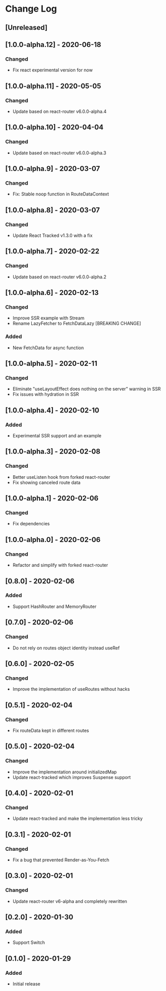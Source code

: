 # Change Log

## [Unreleased]

## [1.0.0-alpha.12] - 2020-06-18
### Changed
- Fix react experimental version for now

## [1.0.0-alpha.11] - 2020-05-05
### Changed
- Update based on react-router v6.0.0-alpha.4

## [1.0.0-alpha.10] - 2020-04-04
### Changed
- Update based on react-router v6.0.0-alpha.3

## [1.0.0-alpha.9] - 2020-03-07
### Changed
- Fix: Stable noop function in RouteDataContext

## [1.0.0-alpha.8] - 2020-03-07
### Changed
- Update React Tracked v1.3.0 with a fix

## [1.0.0-alpha.7] - 2020-02-22
### Changed
- Update based on react-router v6.0.0-alpha.2

## [1.0.0-alpha.6] - 2020-02-13
### Changed
- Improve SSR example with Stream
- Rename LazyFetcher to FetchDataLazy [BREAKING CHANGE]
### Added
- New FetchData for async function

## [1.0.0-alpha.5] - 2020-02-11
### Changed
- Eliminate "useLayoutEffect does nothing on the server" warning in SSR
- Fix issues with hydration in SSR

## [1.0.0-alpha.4] - 2020-02-10
### Added
- Experimental SSR support and an example

## [1.0.0-alpha.3] - 2020-02-08
### Changed
- Better useListen hook from forked react-router
- Fix showing canceled route data

## [1.0.0-alpha.1] - 2020-02-06
### Changed
- Fix dependencies

## [1.0.0-alpha.0] - 2020-02-06
### Changed
- Refactor and simplify with forked react-router

## [0.8.0] - 2020-02-06
### Added
- Support HashRouter and MemoryRouter

## [0.7.0] - 2020-02-06
### Changed
- Do not rely on routes object identity instead useRef

## [0.6.0] - 2020-02-05
### Changed
- Improve the implementation of useRoutes without hacks

## [0.5.1] - 2020-02-04
### Changed
- Fix routeData kept in different routes

## [0.5.0] - 2020-02-04
### Changed
- Improve the implementation around initializedMap
- Update react-tracked which improves Suspense support

## [0.4.0] - 2020-02-01
### Changed
- Update react-tracked and make the implementation less tricky

## [0.3.1] - 2020-02-01
### Changed
- Fix a bug that prevented Render-as-You-Fetch

## [0.3.0] - 2020-02-01
### Changed
- Update react-router v6-alpha and completely rewritten

## [0.2.0] - 2020-01-30
### Added
- Support Switch

## [0.1.0] - 2020-01-29
### Added
- Initial release
